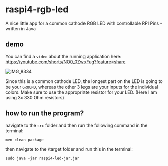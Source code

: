 # raspi4-rgb-led
A nice little app for a common cathode RGB LED with controllable RPI Pins - written in Java

## demo
You can find a `video` about the running application here: https://youtube.com/shorts/NO0_0ZwxFug?feature=share

![IMG_8334](https://user-images.githubusercontent.com/75616496/207932829-4404f98f-3b45-4ad8-bb16-913161c1bc8a.JPG)

Since this is a common cathode LED, the longest part on the LED is going to be your `GROUND`, whereas the other 3 legs are your inputs for the individual colors. Make sure to use the appropriate resistor for your LED. (Here I am using 3x 330 Ohm resistors)

## how to run the program?

navigate to the `src` folder and then run the following command in the terminal:

    mvn clean package

then navigate to the /target folder and run this in the terminal:

    sudo java -jar raspi4-led-jar.jar
